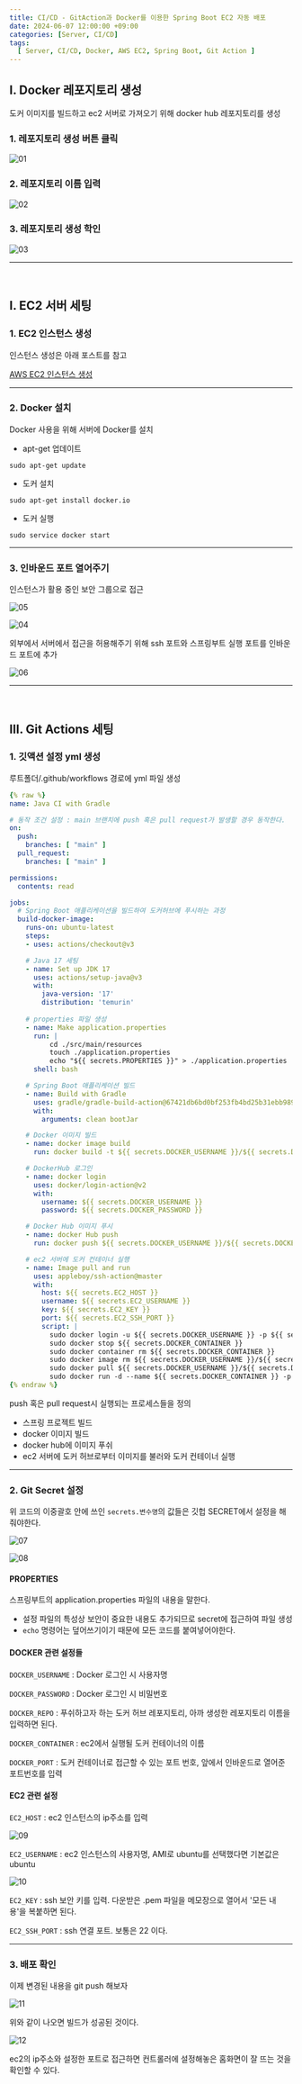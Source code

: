 ```yaml
---
title: CI/CD - GitAction과 Docker를 이용한 Spring Boot EC2 자동 배포
date: 2024-06-07 12:00:00 +09:00
categories: [Server, CI/CD]
tags:
  [ Server, CI/CD, Docker, AWS EC2, Spring Boot, Git Action ]
---
```


## Ⅰ. Docker 레포지토리 생성

도커 이미지를 빌드하고 ec2 서버로 가져오기 위해 docker hub 레포지토리를 생성

### 1. 레포지토리 생성 버튼 클릭

![01](/assets/img/post/cicd/docker/docker_githubactions/01.png)

### 2. 레포지토리 이름 입력

![02](/assets/img/post/cicd/docker/docker_githubactions/02.png)

### 3. 레포지토리 생성 학인

![03](/assets/img/post/cicd/docker/docker_githubactions/03.png)

---
<br>

## Ⅰ. EC2 서버 세팅

### 1. EC2 인스턴스 생성

인스턴스 생성은 아래 포스트를 참고

[AWS EC2 인스턴스 생성](https://koneweekk.github.io/posts/ec2_instance/)

---

### 2. Docker 설치

Docker 사용을 위해 서버에 Docker를 설치

- apt-get 업데이트

```
sudo apt-get update
```

- 도커 설치

```
sudo apt-get install docker.io
```

- 도커 실행

```
sudo service docker start
```

---

### 3. 인바운드 포트 열어주기

인스턴스가 활용 중인 보안 그룹으로 접근

![05](/assets/img/post/cicd/docker/docker_githubactions/05.png)

![04](/assets/img/post/cicd/docker/docker_githubactions/04.png)

외부에서 서버에서 접근을 허용해주기 위해 ssh 포트와 스프링부트 실행 포트를 인바운드 포트에 추가

![06](/assets/img/post/cicd/docker/docker_githubactions/06.png)

---
<br>

## Ⅲ. Git Actions 세팅

### 1. 깃액션 설정 yml 생성

루트폴더/.github/workflows 경로에 yml 파일 생성

```yml
{% raw %}
name: Java CI with Gradle

# 동작 조건 설정 : main 브랜치에 push 혹은 pull request가 발생할 경우 동작한다.
on:
  push:
    branches: [ "main" ]
  pull_request:
    branches: [ "main" ]

permissions:
  contents: read

jobs:
  # Spring Boot 애플리케이션을 빌드하여 도커허브에 푸시하는 과정
  build-docker-image:
    runs-on: ubuntu-latest
    steps:
    - uses: actions/checkout@v3

    # Java 17 세팅
    - name: Set up JDK 17
      uses: actions/setup-java@v3
      with:
        java-version: '17'
        distribution: 'temurin'
    
    # properties 파일 생성
    - name: Make application.properties
      run: |
          cd ./src/main/resources
          touch ./application.properties
          echo "${{ secrets.PROPERTIES }}" > ./application.properties
      shell: bash

    # Spring Boot 애플리케이션 빌드
    - name: Build with Gradle
      uses: gradle/gradle-build-action@67421db6bd0bf253fb4bd25b31ebb98943c375e1
      with:
        arguments: clean bootJar

    # Docker 이미지 빌드
    - name: docker image build
      run: docker build -t ${{ secrets.DOCKER_USERNAME }}/${{ secrets.DOCKER_REPO }} .

    # DockerHub 로그인
    - name: docker login
      uses: docker/login-action@v2
      with:
        username: ${{ secrets.DOCKER_USERNAME }}
        password: ${{ secrets.DOCKER_PASSWORD }}

    # Docker Hub 이미지 푸시
    - name: docker Hub push
      run: docker push ${{ secrets.DOCKER_USERNAME }}/${{ secrets.DOCKER_REPO }}

    # ec2 서버에 도커 컨테이너 실행
    - name: Image pull and run
      uses: appleboy/ssh-action@master
      with:
        host: ${{ secrets.EC2_HOST }}
        username: ${{ secrets.EC2_USERNAME }}
        key: ${{ secrets.EC2_KEY }}
        port: ${{ secrets.EC2_SSH_PORT }}
        script: |
          sudo docker login -u ${{ secrets.DOCKER_USERNAME }} -p ${{ secrets.DOCKER_PASSWORD }}
          sudo docker stop ${{ secrets.DOCKER_CONTAINER }}
          sudo docker container rm ${{ secrets.DOCKER_CONTAINER }}
          sudo docker image rm ${{ secrets.DOCKER_USERNAME }}/${{ secrets.DOCKER_REPO }}
          sudo docker pull ${{ secrets.DOCKER_USERNAME }}/${{ secrets.DOCKER_REPO }}
          sudo docker run -d --name ${{ secrets.DOCKER_CONTAINER }} -p ${{ secrets.DOCKER_PORT }}:${{ secrets.DOCKER_PORT }} ${{ secrets.DOCKER_USERNAME }}/${{ secrets.DOCKER_REPO }}
{% endraw %}
```

push 혹은 pull request시 실행되는 프로세스들을 정의
- 스프링 프로젝트 빌드
- docker 이미지 빌드
- docker hub에 이미지 푸쉬
- ec2 서버에 도커 허브로부터 이미지를 불러와 도커 컨테이너 실행

---

### 2. Git Secret 설정

위 코드의 이중괄호 안에 쓰인 `secrets.변수명`의 값들은 깃헙 SECRET에서 설정을 해줘야한다.

![07](/assets/img/post/cicd/docker/docker_githubactions/07.png)

![08](/assets/img/post/cicd/docker/docker_githubactions/08.png)

#### PROPERTIES

스프링부트의 application.properties 파일의 내용을 말한다.
- 설정 파일의 특성상 보안이 중요한 내용도 추가되므로 secret에 접근하여 파일 생성
- `echo` 명령어는 덮어쓰기이기 때문에 모든 코드를 붙여넣어야한다.

#### DOCKER 관련 설정들

`DOCKER_USERNAME` : Docker 로그인 시 사용자명

`DOCKER_PASSWORD` : Docker 로그인 시 비밀번호

`DOCKER_REPO` : 푸쉬하고자 하는 도커 허브 레포지토리, 아까 생성한 레포지토리 이름을 입력하면 된다.

`DOCKER_CONTAINER` : ec2에서 실행될 도커 컨테이너의 이름

`DOCKER_PORT` : 도커 컨테이너로 접근할 수 있는 포트 번호, 앞에서 인바운드로 열어준 포트번호를 입력

#### EC2 관련 설정

`EC2_HOST` : ec2 인스턴스의 ip주소를 입력

![09](/assets/img/post/cicd/docker/docker_githubactions/09.png)

`EC2_USERNAME` : ec2 인스턴스의 사용자명, AMI로 ubuntu를 선택했다면 기본값은 ubuntu

![10](/assets/img/post/cicd/docker/docker_githubactions/10.png)

`EC2_KEY` : ssh 보안 키를 입력. 다운받은 .pem 파일을 메모장으로 열어서 '모든 내용'을 복붙하면 된다.

`EC2_SSH_PORT` : ssh 연결 포트. 보통은 22 이다.

---

### 3. 배포 확인

이제 변경된 내용을 git push 해보자

![11](/assets/img/post/cicd/docker/docker_githubactions/11.png)

위와 같이 나오면 빌드가 성공된 것이다.

![12](/assets/img/post/cicd/docker/docker_githubactions/12.png)

ec2의 ip주소와 설정한 포트로 접근하면 컨트롤러에 설정해놓은 홈화면이 잘 뜨는 것을 확인할 수 있다.